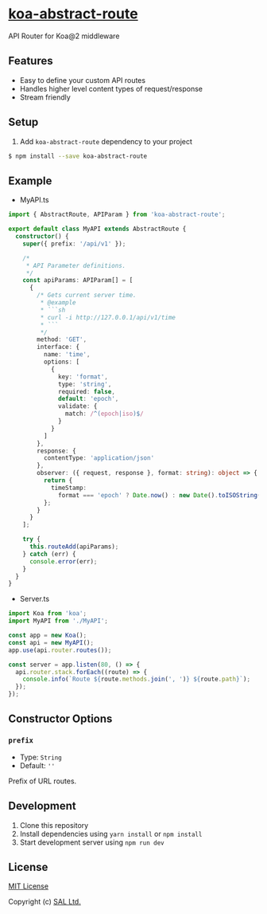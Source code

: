 # [koa-abstract-route](https://www.npmjs.com/package/koa-abstract-route)

API Router for Koa@2 middleware

## Features

- Easy to define your custom API routes
- Handles higher level content types of request/response
- Stream friendly

## Setup

1. Add `koa-abstract-route` dependency to your project

```sh
$ npm install --save koa-abstract-route
```

## Example

- MyAPI.ts

````ts
import { AbstractRoute, APIParam } from 'koa-abstract-route';

export default class MyAPI extends AbstractRoute {
  constructor() {
    super({ prefix: '/api/v1' });

    /*
     * API Parameter definitions.
     */
    const apiParams: APIParam[] = [
      {
        /* Gets current server time.
         * @example
         * ```sh
         * curl -i http://127.0.0.1/api/v1/time
         * ```
         */
        method: 'GET',
        interface: {
          name: 'time',
          options: [
            {
              key: 'format',
              type: 'string',
              required: false,
              default: 'epoch',
              validate: {
                match: /^(epoch|iso)$/
              }
            }
          ]
        },
        response: {
          contentType: 'application/json'
        },
        observer: ({ request, response }, format: string): object => {
          return {
            timeStamp:
              format === 'epoch' ? Date.now() : new Date().toISOString()
          };
        }
      }
    ];

    try {
      this.routeAdd(apiParams);
    } catch (err) {
      console.error(err);
    }
  }
}
````

- Server.ts

```ts
import Koa from 'koa';
import MyAPI from './MyAPI';

const app = new Koa();
const api = new MyAPI();
app.use(api.router.routes());

const server = app.listen(80, () => {
  api.router.stack.forEach((route) => {
    console.info(`Route ${route.methods.join(', ')} ${route.path}`);
  });
});
```

## Constructor Options

### `prefix`

- Type: `String`
- Default: `''`

Prefix of URL routes.

## Development

1. Clone this repository
2. Install dependencies using `yarn install` or `npm install`
3. Start development server using `npm run dev`

## License

[MIT License](./LICENSE)

Copyright (c) [SAL Ltd.](https://sal.co.jp)

